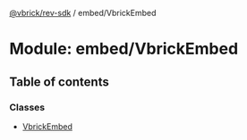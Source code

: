 [@vbrick/rev-sdk](../README.md) / embed/VbrickEmbed

# Module: embed/VbrickEmbed

## Table of contents

### Classes

- [VbrickEmbed](../classes/embed_VbrickEmbed.VbrickEmbed.md)
